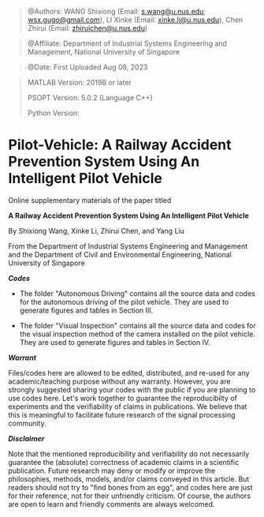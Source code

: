 > @Authors: WANG Shixiong (Email: <s.wang@u.nus.edu>; <wsx.gugo@gmail.com>), 
> LI   Xinke    (Email: <xinke.li@u.nus.edu>), 
> Chen Zhirui   (Email: <zhiruichen@u.nus.edu>)

> @Affiliate: Department of Industrial Systems Engineering and Management, National University of Singapore 

> @Date: First Uploaded Aug 08, 2023

> MATLAB Version: 2019B or later
>
> PSOPT Version: 5.0.2 (Language C++)
> 
> Python Version: 

# Pilot-Vehicle: A Railway Accident Prevention System Using An Intelligent Pilot Vehicle

Online supplementary materials of the paper titled 

**A Railway Accident Prevention System Using An Intelligent Pilot Vehicle**
   
By Shixiong Wang, Xinke Li, Zhirui Chen, and Yang Liu

From the Department of Industrial Systems Engineering and Management and the Department of Civil and Environmental Engineering, National University of Singapore
   
***Codes***

- The folder "Autonomous Driving" contains all the source data and codes for the autonomous driving of the pilot vehicle. They are used to generate figures and tables in Section III.
    
- The folder "Visual Inspection" contains all the source data and codes for the visual inspection method of the camera installed on the pilot vehicle.  They are used to generate figures and tables in Section IV.

***Warrant***

Files/codes here are allowed to be edited, distributed, and re-used for any academic/teaching purpose without any warranty. However, you are strongly suggested sharing your codes with the public if you are planning to use codes here. Let's work together to guarantee the reproducibilty of experiments and the verifiability of claims in publications. We believe that this is meaningful to facilitate future research of the signal processing community.


***Disclaimer***

Note that the mentioned reproducibility and verifiability do not necessarily guarantee the (absolute) correctness of academic claims in a scientific publication. Future research may deny or modify or improve the philosophies, methods, models, and/or claims conveyed in this article. But readers should not try to "find bones from an egg", and codes here are just for their reference, not for their unfriendly criticism. Of course, the authors are open to learn and friendly comments are always welcomed.
